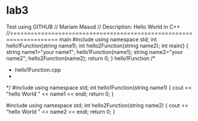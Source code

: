 # lab3
Test using GITHUB
// Mariam Masud
// Description: Hello World in C++
//====================================================================
main
#include <iostream>
  using namespace std;
  int hello1Function(string name1);
  int hello2Function(string name2);
  int main()
  {
  string name1="your name1";
  hello1Function(name1);
  string name2="your name2";
  hello2Function(name2);
  return 0;
}
hello1Function
/*
* hello1Function.cpp
*
*/
#include <iostream>
using namespace std;
int hello1Function(string name1)
{
cout << "hello World " << name1 << endl;
return 0;
}
  
#include <iostream>
using namespace std;
int hello2Function(string name2)
{
cout << "hello World " << name2 << endl;
return 0;
}
